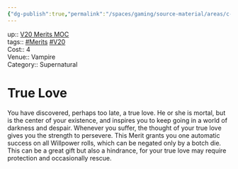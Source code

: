 ```yaml
---
{"dg-publish":true,"permalink":"/spaces/gaming/source-material/areas/c-wo-d/genre/vampire/v20/merits-and-flaws/true-love/","dgHomeLink":true,"dgPassFrontmatter":true}
---
```


up:: [V20 Merits MOC](app://obsidian.md/V20%20Merits%20MOC)  
tags:: [#Merits](app://obsidian.md/index.html#Merits) [#V20](app://obsidian.md/index.html#V20)  
Cost:: 4  
Venue:: Vampire  
Category:: Supernatural
# True Love
You have discovered, perhaps too late, a true love.
He or she is mortal, but is the center of your existence,
and inspires you to keep going in a world of darkness
and despair. Whenever you suffer, the thought of your
true love gives you the strength to persevere. This Merit grants you one automatic success on all Willpower
rolls, which can be negated only by a botch die. This
can be a great gift but also a hindrance, for your true
love may require protection and occasionally rescue.